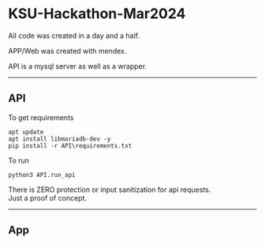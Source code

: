# KSU-Hackathon-Mar2024

All code was created in a day and a half.

APP/Web was created with mendex.

API is a mysql server as well as a wrapper.

-------------------

## API
To get requirements
```angular2html
apt update
apt install libmariadb-dev -y
pip install -r API\requirements.txt
```
To run
```angular2html
python3 API.run_api
```

There is ZERO protection or input sanitization for api requests.  
Just a proof of concept.

-----------
## App

